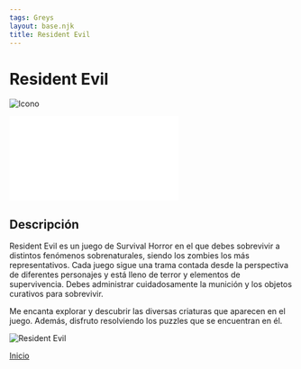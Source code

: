 ```yaml
---
tags: Greys
layout: base.njk
title: Resident Evil
---
```


# Resident Evil

![Icono](/Par2Prac7/static/img/favicon.jpg)

[![Estilo CSS](/Par2Prac7/static/css/style.css)](https://tu-enlace-css.com)

## Descripción

Resident Evil es un juego de Survival Horror en el que debes sobrevivir a distintos fenómenos sobrenaturales, siendo los zombies los más representativos. Cada juego sigue una trama contada desde la perspectiva de diferentes personajes y está lleno de terror y elementos de supervivencia. Debes administrar cuidadosamente la munición y los objetos curativos para sobrevivir.

Me encanta explorar y descubrir las diversas criaturas que aparecen en el juego. Además, disfruto resolviendo los puzzles que se encuentran en él.

![Resident Evil](/Par2Prac7/static/Greys/residentE.jpg)

[Inicio](/Par2Prac7/)

<script src="/Par2Prac7/static/js/main.js" type="module"></script>

